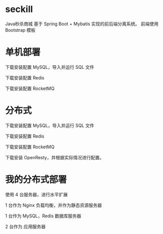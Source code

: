 # seckill
Java秒杀商城
基于 Spring Boot + Mybatis 实现的前后端分离系统。
前端使用 Bootstrap 模板

# 单机部署
下载安装配置 MySQL，导入并运行 SQL 文件

下载安装配置 Redis

下载安装配置 RocketMQ

# 分布式
下载安装配置 MySQL，导入并运行 SQL 文件

下载安装配置 Redis

下载安装配置 RocketMQ

下载安装 OpenResty，并根据实际情况进行配置。

# 我的分布式部署
使用 4 台服务器，进行水平扩展

  1 台作为 Nginx 负载均衡，并作为静态资源服务器
  
  1 台作为 MySQL，Redis 数据库服务器
  
  2 台作为 应用服务器

